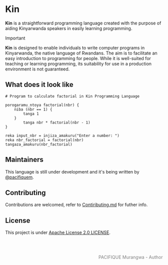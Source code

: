 # Kin

**Kin** is a straightforward programming language created with the purpose of aiding Kinyarwanda speakers in easily learning programming.
> [!Important]
> **Kin** is designed to enable individuals to write computer programs in Kinyarwanda, the native language of Rwandans. The aim is to facilitate an easy introduction to programming for people. While it is well-suited for teaching or learning programming, its suitability for use in a production environment is not guaranteed.

## What does it look like

```kin
# Program to calculate factorial in Kin Programming Language

porogaramu_ntoya factorial(nbr) {
    niba (nbr == 1) {
        tanga 1
    }
        tanga nbr * factorial(nbr - 1)
}

reka input_nbr = injiza_amakuru("Enter a number: ")
reka nbr_factorial = factorial(nbr)
tangaza_amakuru(nbr_factorial)
```

## Maintainers

This language is still under development and it's being written by [@pacifiquem](https://github.com/pacifiquem).

## Contributing

Contributions are welcomed, refer to [Contiributing.md](https://github.com/kin-lang/kin/blob/main/contributing.md) for futher info.

## License

This project is under [Apache License 2.0 LICENSE](https://github.com/kin-lang/kin/blob/main/LICENSE).

<br>
<br>

<p align="right" style="color: gray; font: bold;">PACIFIQUE Murangwa - Author</p>
